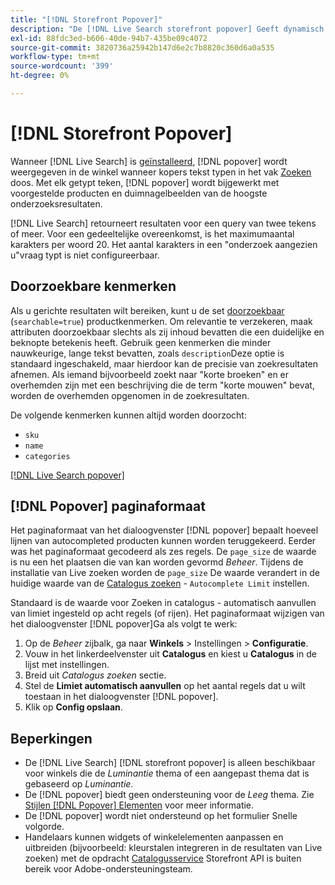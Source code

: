 ```yaml
---
title: "[!DNL Storefront Popover]"
description: "De [!DNL Live Search storefront popover] Geeft dynamisch voorgestelde producten en miniaturen."
exl-id: 88fdc3ed-b606-40de-94b7-435be09c4072
source-git-commit: 3820736a25942b147d6e2c7b8820c360d6a0a535
workflow-type: tm+mt
source-wordcount: '399'
ht-degree: 0%

---
```


# [!DNL Storefront Popover]

Wanneer [!DNL Live Search] is [geïnstalleerd](install.md), [!DNL popover] wordt weergegeven in de winkel wanneer kopers tekst typen in het vak [Zoeken](https://experienceleague.adobe.com/docs/commerce-admin/catalog/catalog/search/search.html#quick-search) doos. Met elk getypt teken, [!DNL popover] wordt bijgewerkt met voorgestelde producten en duimnagelbeelden van de hoogste onderzoeksresultaten.

[!DNL Live Search] retourneert resultaten voor een query van twee tekens of meer. Voor een gedeeltelijke overeenkomst, is het maximumaantal karakters per woord 20. Het aantal karakters in een &quot;onderzoek aangezien u&quot;vraag typt is niet configureerbaar.

## Doorzoekbare kenmerken

Als u gerichte resultaten wilt bereiken, kunt u de set [doorzoekbaar](https://experienceleague.adobe.com/docs/commerce-admin/catalog/product-attributes/product-attributes.html) (`searchable=true`) productkenmerken. Om relevantie te verzekeren, maak attributen doorzoekbaar slechts als zij inhoud bevatten die een duidelijke en beknopte betekenis heeft. Gebruik geen kenmerken die minder nauwkeurige, lange tekst bevatten, zoals `description`Deze optie is standaard ingeschakeld, maar hierdoor kan de precisie van zoekresultaten afnemen. Als iemand bijvoorbeeld zoekt naar &quot;korte broeken&quot; en er overhemden zijn met een beschrijving die de term &quot;korte mouwen&quot; bevat, worden de overhemden opgenomen in de zoekresultaten.

De volgende kenmerken kunnen altijd worden doorzocht:

* `sku`
* `name`
* `categories`

[[!DNL Live Search popover]](assets/storefront-search-as-you-type.png)

## [!DNL Popover] paginaformaat

Het paginaformaat van het dialoogvenster [!DNL popover] bepaalt hoeveel lijnen van autocompleted producten kunnen worden teruggekeerd. Eerder was het paginaformaat gecodeerd als zes regels. De `page_size` de waarde is nu een het plaatsen die van kan worden gevormd *Beheer*. Tijdens de installatie van Live zoeken worden de `page_size` De waarde verandert in de huidige waarde van de [Catalogus zoeken](https://experienceleague.adobe.com/docs/commerce-admin/config/catalog/catalog.html) - `Autocomplete Limit` instellen.

Standaard is de waarde voor Zoeken in catalogus - automatisch aanvullen van limiet ingesteld op acht regels (of rijen). Het paginaformaat wijzigen van het dialoogvenster [!DNL popover]Ga als volgt te werk:

1. Op de *Beheer* zijbalk, ga naar **Winkels** > Instellingen > **Configuratie**.
1. Vouw in het linkerdeelvenster uit **Catalogus** en kiest u **Catalogus** in de lijst met instellingen.
1. Breid uit *Catalogus zoeken* sectie.
1. Stel de **Limiet automatisch aanvullen** op het aantal regels dat u wilt toestaan in het dialoogvenster [!DNL popover].
1. Klik op **Config opslaan**.

## Beperkingen

* De [!DNL Live Search] [!DNL storefront popover] is alleen beschikbaar voor winkels die de *Luminantie* thema of een aangepast thema dat is gebaseerd op *Luminantie*.
* De [!DNL popover] biedt geen ondersteuning voor de *Leeg* thema. Zie [Stijlen [!DNL Popover] Elementen](storefront-popover-styling.md) voor meer informatie.
* De [!DNL popover] wordt niet ondersteund op het formulier Snelle volgorde.
* Handelaars kunnen widgets of winkelelementen aanpassen en uitbreiden (bijvoorbeeld: kleurstalen integreren in de resultaten van Live zoeken) met de opdracht [Catalogusservice](../catalog-service/overview.md) Storefront API is buiten bereik voor Adobe-ondersteuningsteam.

